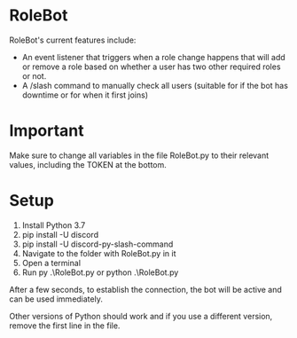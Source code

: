 # RoleBot
RoleBot's current features include:

- An event listener that triggers when a role change happens that will add or remove a role based on whether a user has two other required roles or not.
- A /slash command to manually check all users (suitable for if the bot has downtime or for when it first joins)

# Important
Make sure to change all variables in the file RoleBot.py to their relevant values, including the TOKEN at the bottom.

# Setup

1) Install Python 3.7
2) pip install -U discord
3) pip install -U discord-py-slash-command
4) Navigate to the folder with RoleBot.py in it
5) Open a terminal
6) Run py .\RoleBot.py or python .\RoleBot.py

After a few seconds, to establish the connection, the bot will be active and can be used immediately. 

Other versions of Python should work and if you use a different version, remove the first line in the file.
